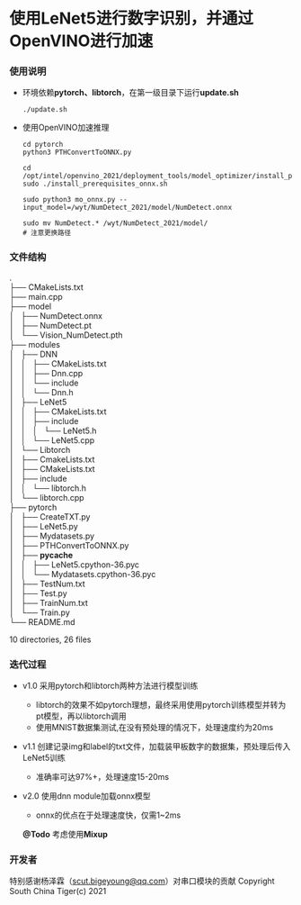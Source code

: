 # 使用LeNet5进行数字识别，并通过OpenVINO进行加速

### 使用说明

+ 环境依赖**pytorch、libtorch**，在第一级目录下运行**update.sh**
    
  ```
  ./update.sh
  ```

+ 使用OpenVINO加速推理

  ```shell
  cd pytorch
  python3 PTHConvertToONNX.py

  cd /opt/intel/openvino_2021/deployment_tools/model_optimizer/install_prerequisites
  sudo ./install_prerequisites_onnx.sh

  sudo python3 mo_onnx.py --input_model=/wyt/NumDetect_2021/model/NumDetect.onnx

  sudo mv NumDetect.* /wyt/NumDetect_2021/model/
  # 注意更换路径
  ```


### 文件结构

.  
├── CMakeLists.txt  
├── main.cpp  
├── model  
│   ├── NumDetect.onnx  
│   ├── NumDetect.pt  
│   └── Vision_NumDetect.pth  
├── modules  
│   ├── DNN  
│   │   ├── CMakeLists.txt  
│   │   ├── Dnn.cpp  
│   │   └── include  
│   │       └── Dnn.h  
│   ├── LeNet5  
│   │   ├── CMakeLists.txt  
│   │   ├── include  
│   │   │   └── LeNet5.h  
│   │   └── LeNet5.cpp  
│   └── Libtorch  
│       ├── CmakeLists.txt  
│       ├── CMakeLists.txt  
│       ├── include  
│       │   └── libtorch.h  
│       └── libtorch.cpp  
├── pytorch  
│   ├── CreateTXT.py  
│   ├── LeNet5.py  
│   ├── Mydatasets.py  
│   ├── PTHConvertToONNX.py  
│   ├── __pycache__  
│   │   ├── LeNet5.cpython-36.pyc  
│   │   └── Mydatasets.cpython-36.pyc  
│   ├── TestNum.txt  
│   ├── Test.py  
│   ├── TrainNum.txt  
│   └── Train.py  
└── README.md  

10 directories, 26 files

### 迭代过程

+ v1.0
  采用pytorch和libtorch两种方法进行模型训练
  * libtorch的效果不如pytorch理想，最终采用使用pytorch训练模型并转为pt模型，再以libtorch调用
  * 使用MNIST数据集测试,在没有预处理的情况下，处理速度约为20ms

+ v1.1
  创建记录img和label的txt文件，加载装甲板数字的数据集，预处理后传入LeNet5训练
  * 准确率可达97%+，处理速度15-20ms

+ v2.0
  使用dnn module加载onnx模型
  * onnx的优点在于处理速度快，仅需1~2ms

  **@Todo** 考虑使用**Mixup**

### 开发者

特别感谢杨泽霖（scut.bigeyoung@qq.com）对串口模块的贡献
Copyright South China Tiger(c) 2021

